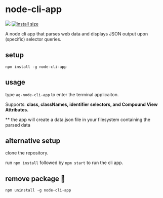 # node-cli-app
[![](https://img.shields.io/npm/v/node-cli-app.svg)](https://www.npmjs.com/package/node-cli-app)
[![install size](https://packagephobia.now.sh/badge?p=node-cli-app)](https://packagephobia.now.sh/result?p=node-cli-app)

A node cli app that parses web data and displays JSON output upon (specific) selector queries.


## setup
```
npm install -g node-cli-app
```


## usage

type `ag-node-cli-app` to enter the terminal applicaiton.

Supports: **class, classNames, identifier selectors, and Compound View Attributes.**

** the app will create a data.json file in your filesystem containing the parsed data



## alternative setup

clone the repository.

run `npm install` followed by `npm start` to run the cli app.


## remove package :wave:

```
npm uninstall -g node-cli-app
```
